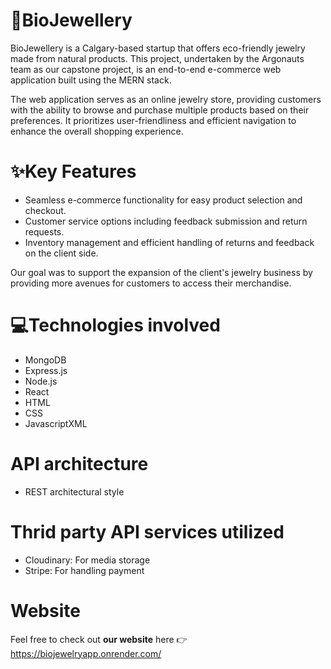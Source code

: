 # 💎BioJewellery
  
BioJewellery is a Calgary-based startup that offers eco-friendly jewelry made from natural products. This project, undertaken by the Argonauts team as our capstone project, is an end-to-end e-commerce web application built using the MERN stack.

The web application serves as an online jewelry store, providing customers with the ability to browse and purchase multiple products based on their preferences. It prioritizes user-friendliness and efficient navigation to enhance the overall shopping experience.

# ✨Key Features

 - Seamless e-commerce functionality for easy product selection and checkout.
 - Customer service options including feedback submission and return requests.
 - Inventory management and efficient handling of returns and feedback on the client side.

Our goal was to support the expansion of the client's jewelry business by providing more avenues for customers to access their merchandise.

# 💻Technologies involved
  - MongoDB
  - Express.js
  - Node.js
  - React
  - HTML
  - CSS
  - JavascriptXML

# API architecture
  - REST architectural style

# Thrid party API services utilized
  - Cloudinary: For media storage
  - Stripe: For handling payment

# Website
Feel free to check out **our website** here 👉 https://biojewelryapp.onrender.com/
